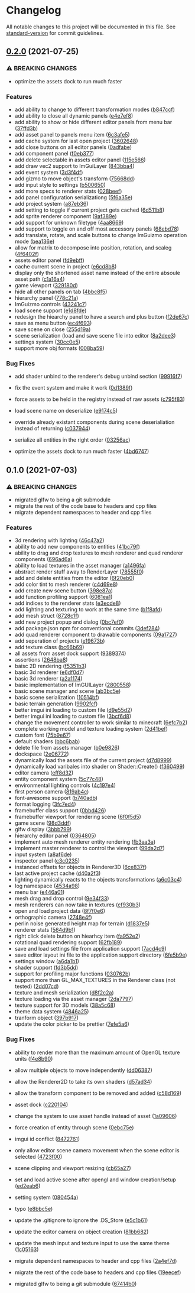 # Changelog

All notable changes to this project will be documented in this file. See [standard-version](https://github.com/conventional-changelog/standard-version) for commit guidelines.

## [0.2.0](https://github.com/Nick-Fanelli/HarmonyEngine/compare/v0.1.0...v0.2.0) (2021-07-25)


### ⚠ BREAKING CHANGES

* optimize the assets dock to run much faster

### Features

* add ability to change to different transformation modes ([b847ccf](https://github.com/Nick-Fanelli/HarmonyEngine/commit/b847ccfb641c3c2843cfe6141954be0b7795f84c))
* add ability to close all dynamic panels ([e4e7ef8](https://github.com/Nick-Fanelli/HarmonyEngine/commit/e4e7ef849fa97074c826ddc3b0a2b0ccde0b622b))
* add ability to show or hide different editor panels from menu bar ([37ffd3b](https://github.com/Nick-Fanelli/HarmonyEngine/commit/37ffd3b6cfd07161a177a0b4403a2fbb4baf6b90))
* add asset panel to panels menu item ([6c3afe5](https://github.com/Nick-Fanelli/HarmonyEngine/commit/6c3afe59ade817918fdf59310a70d7072d99bb69))
* add cache system for last open project ([3602648](https://github.com/Nick-Fanelli/HarmonyEngine/commit/3602648fa50d71dcbbf5300297ecf05e952ed17b))
* add close buttons on all editor panels ([0adfabe](https://github.com/Nick-Fanelli/HarmonyEngine/commit/0adfabe42ff035ad3bffcb1dfd08a1081ac8bed6))
* add component panel ([f0eb377](https://github.com/Nick-Fanelli/HarmonyEngine/commit/f0eb377033aa8505e63005c3ef4d4ca4c0d1a18e))
* add delete selectable in assets editor panel ([115e566](https://github.com/Nick-Fanelli/HarmonyEngine/commit/115e5667767376af5be2ab3c90940d36852807ea))
* add draw vec2 support to ImGuiLayer ([843bba4](https://github.com/Nick-Fanelli/HarmonyEngine/commit/843bba478f970373222b9923f844478067d39053))
* add event system ([3d3f4df](https://github.com/Nick-Fanelli/HarmonyEngine/commit/3d3f4dff7e5449f236f30a44b6fabc8bbcd8e2d7))
* add gizmo to move object's transform ([75668dd](https://github.com/Nick-Fanelli/HarmonyEngine/commit/75668dd68b1176abd8e49be2757259137256d475))
* add input style to settings ([b500650](https://github.com/Nick-Fanelli/HarmonyEngine/commit/b500650b332e73f2e56d8d51ca66e017e36c38bb))
* add more specs to renderer stats ([028beef](https://github.com/Nick-Fanelli/HarmonyEngine/commit/028beef11eea74a012cf14de7355b0f576ee7016))
* add panel configuration serializationg ([5f6a35e](https://github.com/Nick-Fanelli/HarmonyEngine/commit/5f6a35e32a97d6aedc4bf6981b1603b9f1eb3fd2))
* add project system ([a87eb36](https://github.com/Nick-Fanelli/HarmonyEngine/commit/a87eb3687aae3c6cf02035c6a920fb4dc9fec23f))
* add setting to toggle if current project gets cached ([6d511b8](https://github.com/Nick-Fanelli/HarmonyEngine/commit/6d511b80c73b3bc1271a1b651ae3cad51e12cce5))
* add sprite renderer component ([9af389e](https://github.com/Nick-Fanelli/HarmonyEngine/commit/9af389e7c62dd1f8c62486abe01c8cbf41ab1de6))
* add support for unknown filetype ([4aa8669](https://github.com/Nick-Fanelli/HarmonyEngine/commit/4aa866957d0eb428b2c0d88998daa08da131b660))
* add support to toggle on and off most accessory panels ([68ebd78](https://github.com/Nick-Fanelli/HarmonyEngine/commit/68ebd7870d6341c495d889715c3012b3b9316588))
* add translate, rotate, and scale buttons to change ImGuizmo operation mode ([bea136e](https://github.com/Nick-Fanelli/HarmonyEngine/commit/bea136e60b7f7fe9212e5f926bc0e68ac28e8dea))
* allow for matrix to decompose into position, rotation, and scaleg ([4f6402f](https://github.com/Nick-Fanelli/HarmonyEngine/commit/4f6402fbf7b5e0916cf7a9f08e3d0663aa4a4468))
* assets editor panel ([fd9ebff](https://github.com/Nick-Fanelli/HarmonyEngine/commit/fd9ebff9cd1622ac6ba3287adfe384cf595dfd7e))
* cache current scene in project ([e6cd8b8](https://github.com/Nick-Fanelli/HarmonyEngine/commit/e6cd8b86ed9e29736d7ce904cbc1e01d7d1c11b5))
* display only the shortened asset name instead of the entire absoule asset path ([c1a16a4](https://github.com/Nick-Fanelli/HarmonyEngine/commit/c1a16a45cc7c8cebd5ce3d83e334b2557c6079b6))
* game viewport ([329180d](https://github.com/Nick-Fanelli/HarmonyEngine/commit/329180d1d967c32dd520a9e675f70052b6d09961))
* hide all other panels on tab ([4bbc8f5](https://github.com/Nick-Fanelli/HarmonyEngine/commit/4bbc8f5fd622c74c0a1f6e6bffb0691515f6b834))
* hierarchy panel ([778c21a](https://github.com/Nick-Fanelli/HarmonyEngine/commit/778c21a6cc484c9698417c2d0f8fbc0af43c4adb))
* ImGuizmo controls ([43241c7](https://github.com/Nick-Fanelli/HarmonyEngine/commit/43241c729e3be9cd1d7446b4da4382c62de7ba1b))
* load scene support ([e1d8fde](https://github.com/Nick-Fanelli/HarmonyEngine/commit/e1d8fde2392593a420f84fe9f5ac57a20910e2fc))
* redesign the hiearchy panel to have a search and plus button ([f2de67c](https://github.com/Nick-Fanelli/HarmonyEngine/commit/f2de67cb1008f3fd7d5a4b760af19db7d7509323))
* save as menu button ([ec4f693](https://github.com/Nick-Fanelli/HarmonyEngine/commit/ec4f693128ddc3ddc842e4e3aa35f5b3c528468b))
* save scene on close ([255d19a](https://github.com/Nick-Fanelli/HarmonyEngine/commit/255d19aa1773e644ae3ebdd619926c5d08d2506b))
* scene serialization (load and save scene file into editor ([8a2dee3](https://github.com/Nick-Fanelli/HarmonyEngine/commit/8a2dee3d458a6ac03769172222865a0e451982b8))
* settings system ([30cc0e5](https://github.com/Nick-Fanelli/HarmonyEngine/commit/30cc0e59c638e013a3891ecc276a6c73c7c385c0))
* support more obj formats ([008ba59](https://github.com/Nick-Fanelli/HarmonyEngine/commit/008ba593ad5ffca98996fd78a501157e5555b3fb))


### Bug Fixes

* add shader unbind to the renderer's debug unbind section ([99916f7](https://github.com/Nick-Fanelli/HarmonyEngine/commit/99916f76ae50319054be98945672642cf60a8060))
* fix the event system and make it work ([0d1389f](https://github.com/Nick-Fanelli/HarmonyEngine/commit/0d1389f99a017f4e7b0a7248aba91183dd0f2948))
* force assets to be held in the registry instead of raw assets ([c795f83](https://github.com/Nick-Fanelli/HarmonyEngine/commit/c795f831a83a3d04c14c325e88b60f6b8b4b4d2f))
* load scene name on deserialize ([e9174c5](https://github.com/Nick-Fanelli/HarmonyEngine/commit/e9174c53ad4ca1e254213214362086c12967d5f9))
* override already existant components during scene deserialiation instead of returning ([c037944](https://github.com/Nick-Fanelli/HarmonyEngine/commit/c0379448ec4f6f8be20f4491ecb09f5205638076))
* serialize all entities in the right order ([03256ac](https://github.com/Nick-Fanelli/HarmonyEngine/commit/03256acaa7d0503083dd6d58585a0fefc851ae4f))


* optimize the assets dock to run much faster ([4bd6747](https://github.com/Nick-Fanelli/HarmonyEngine/commit/4bd6747e03a663a87d0628a3e2c4e48c70044ccb))

## 0.1.0 (2021-07-03)


### ⚠ BREAKING CHANGES

* migrated glfw to being a git submodule
* migrate the rest of the code base to headers and cpp files
* migrate dependent namespaces to header and cpp files

### Features

* 3d rendering with lighting ([46c47a2](https://github.com/Nick-Fanelli/HarmonyEngine/commit/46c47a29e627146aa8cf1f07c116300e4814e9ac))
* ability to add new components to entities ([41bc79f](https://github.com/Nick-Fanelli/HarmonyEngine/commit/41bc79fff609db54cef03e24d98dc1b7e59dd208))
* ability to drag and drop textures to mesh renderer and quad renderer components ([696ad6a](https://github.com/Nick-Fanelli/HarmonyEngine/commit/696ad6ae2d0b0048eeb4cdcbbf46851bb9b68945))
* ability to load textures in the asset manager ([a1496fa](https://github.com/Nick-Fanelli/HarmonyEngine/commit/a1496fa588a7c8592cc587941a586b45c1b2179f))
* abstract render stuff away to RenderLayer ([78555f0](https://github.com/Nick-Fanelli/HarmonyEngine/commit/78555f0181ca184eb6516fa437aece65c460e8ae))
* add and delete entities from the editor ([6f20eb0](https://github.com/Nick-Fanelli/HarmonyEngine/commit/6f20eb0be171f191bfe581428225c6c8635aa5e0))
* add color tint to mesh renderer ([c4d69e8](https://github.com/Nick-Fanelli/HarmonyEngine/commit/c4d69e8b6fedfa1de2af0ba641907acf54543035))
* add create new scene button ([398e87a](https://github.com/Nick-Fanelli/HarmonyEngine/commit/398e87a37d55a12cf0b9f87377a566fe421d9dcd))
* add function profiling support ([6081ea1](https://github.com/Nick-Fanelli/HarmonyEngine/commit/6081ea1bd42fb5ccb3ff682e382ae408a88ae5b5))
* add indices to the renderer stats ([e3ecde8](https://github.com/Nick-Fanelli/HarmonyEngine/commit/e3ecde8ac6d36c59ee023e7ca3ac9e00b7c04866))
* add lighting and texturing to work at the same time ([b1f8afd](https://github.com/Nick-Fanelli/HarmonyEngine/commit/b1f8afd932bb8e1ee6e1108c04c6c0eb735612c1))
* add mesh struct ([8728c1f](https://github.com/Nick-Fanelli/HarmonyEngine/commit/8728c1f62982bcb45c3e1c349911fddede30c747))
* add new project popup and dialog ([0bc7ef0](https://github.com/Nick-Fanelli/HarmonyEngine/commit/0bc7ef085a39fe7d1c7bc27af282bcdd166be66a))
* add package.json npm for conventional commits ([3def284](https://github.com/Nick-Fanelli/HarmonyEngine/commit/3def2847d1bc6a3619d1358ef8351d09c688b2b5))
* add quad renderer component to drawable components ([09a1727](https://github.com/Nick-Fanelli/HarmonyEngine/commit/09a1727ef62782fe18f477817dc63d1c2b369fa0))
* add seperation of projects ([e19673b](https://github.com/Nick-Fanelli/HarmonyEngine/commit/e19673b16ad0a28cc960696f12540b76f73bfcc7))
* add texture class ([bc66b69](https://github.com/Nick-Fanelli/HarmonyEngine/commit/bc66b69269e17ea752c6d95fac0ad371e4eec641))
* all assets from asset dock support ([9389374](https://github.com/Nick-Fanelli/HarmonyEngine/commit/9389374f536c2a051fe3df5e851fefcb8c74b691))
* assertions ([2648ba8](https://github.com/Nick-Fanelli/HarmonyEngine/commit/2648ba8ddbae8d8d0e0c7a62b6a6597861299af4))
* baisc 2D rendering ([f5351b3](https://github.com/Nick-Fanelli/HarmonyEngine/commit/f5351b3c5e4605cd13f85e1cb2b7b8a0019c1d6c))
* basic 3d renderer ([e6df0d7](https://github.com/Nick-Fanelli/HarmonyEngine/commit/e6df0d730fa94cc708f9d8f44de5324deb9cfc34))
* basic 3d renderer ([a2a1174](https://github.com/Nick-Fanelli/HarmonyEngine/commit/a2a11740a8d1d47b7c8cf8ff6e89dd41da1de497))
* basic implementation of ImGUILayer ([2800558](https://github.com/Nick-Fanelli/HarmonyEngine/commit/28005589d342291902435ddf2cb758c991508152))
* basic scene manager and scene ([ab3bc5e](https://github.com/Nick-Fanelli/HarmonyEngine/commit/ab3bc5ed3ea6aa800b21aafa663e3ca425719c92))
* basic scene serialization ([10514bf](https://github.com/Nick-Fanelli/HarmonyEngine/commit/10514bf275dab77166f9fb14de487712c19756e4))
* basic terrain generation ([9902fcf](https://github.com/Nick-Fanelli/HarmonyEngine/commit/9902fcf6995da221c65fdc8ecc7bcbbe39949157))
* better imgui ini loading to custom file ([d9e55d2](https://github.com/Nick-Fanelli/HarmonyEngine/commit/d9e55d2f411365602f183b8b5e61e7f121c06a44))
* better imgui ini loading to custom file ([3bcf6d8](https://github.com/Nick-Fanelli/HarmonyEngine/commit/3bcf6d8cb4993d3edce373cb053b454075e4a503))
* change the movement controller to work similar to minecraft ([6efc7b2](https://github.com/Nick-Fanelli/HarmonyEngine/commit/6efc7b2d1adba2d4722f6ede3bf2029135b60bf8))
* complete working model and texture loading system ([2d41bef](https://github.com/Nick-Fanelli/HarmonyEngine/commit/2d41bef8d470bc31994d399e60a512afa662eb66))
* custom font ([75b9e67](https://github.com/Nick-Fanelli/HarmonyEngine/commit/75b9e67efbbb9e5152fec6e8a6e01bad9768824c))
* default shaders ([bbc6bab](https://github.com/Nick-Fanelli/HarmonyEngine/commit/bbc6bab450c6008b0af2f11cdc0306c51bc845d3))
* delete file from assets manager ([b0e9826](https://github.com/Nick-Fanelli/HarmonyEngine/commit/b0e9826becbe92209132f15fa3b23b5aa242ad58))
* dockspace ([2e06772](https://github.com/Nick-Fanelli/HarmonyEngine/commit/2e06772d3cef96e54587384b31c8e8cf0fc36f60))
* dynamically load the assets file of the current project ([d7d8999](https://github.com/Nick-Fanelli/HarmonyEngine/commit/d7d89997f9d3dd91a90805a1af6a0dea18a296a8))
* dynamically load varibales into shader on Shader::Create() ([f360499](https://github.com/Nick-Fanelli/HarmonyEngine/commit/f360499f1f426f3761ef36f8a3d63187e80fcc2d))
* editor camera ([eff8d32](https://github.com/Nick-Fanelli/HarmonyEngine/commit/eff8d322f00d60c616a3b3b0b2405bc33c45dc92))
* entity component system ([5c77c48](https://github.com/Nick-Fanelli/HarmonyEngine/commit/5c77c4862e125f12a8e4e2f4bed559c4de3301d8))
* environmental lighting controls ([4c197e4](https://github.com/Nick-Fanelli/HarmonyEngine/commit/4c197e417fc2f33d93acae3238b5e47acdf1724a))
* first person camera ([819ab4c](https://github.com/Nick-Fanelli/HarmonyEngine/commit/819ab4c9b2b0e0571c311f204e2fdffb36c84ed2))
* font-awesome support ([b740adb](https://github.com/Nick-Fanelli/HarmonyEngine/commit/b740adbd00600965321fb651b907d360ca22ea3f))
* format logging ([3fc7ed4](https://github.com/Nick-Fanelli/HarmonyEngine/commit/3fc7ed4e4a5e7218b73940cbd4acfaedca32ba16))
* framebuffer class support ([0bbd426](https://github.com/Nick-Fanelli/HarmonyEngine/commit/0bbd426fbcc8a63eb41b0d56c99d5b5a10e09b5d))
* framebuffer viewport for rendering scene ([6f0f5d5](https://github.com/Nick-Fanelli/HarmonyEngine/commit/6f0f5d5375545dc74ed00f5ba59d37b31117c0f3))
* game scene ([98d3ddf](https://github.com/Nick-Fanelli/HarmonyEngine/commit/98d3ddf154e5b75b10ce3aba713bd3ce9dc399e6))
* glfw display ([3bbb799](https://github.com/Nick-Fanelli/HarmonyEngine/commit/3bbb799e7d0946eede0b8f8859b0d554baafd276))
* hierarchy editor panel ([0364805](https://github.com/Nick-Fanelli/HarmonyEngine/commit/03648054f4505b731752139e4197726832ffee48))
* implement auto mesh renderer entity rendering ([fb3aa3a](https://github.com/Nick-Fanelli/HarmonyEngine/commit/fb3aa3a6248989862c6df9a1199ca12770b242d4))
* implement master renderer to control the viewport ([99da2d7](https://github.com/Nick-Fanelli/HarmonyEngine/commit/99da2d7136b64313ebe7d688d082c42ae8544f75))
* input system ([a8af6de](https://github.com/Nick-Fanelli/HarmonyEngine/commit/a8af6de448ad9702f26d94bd9c40aa2c937b0afa))
* inspector panel ([c3c0235](https://github.com/Nick-Fanelli/HarmonyEngine/commit/c3c023521e4ebd342d65e489aa3b56d836a34c49))
* instanced offsets for objects in Renderer3D ([6ce837f](https://github.com/Nick-Fanelli/HarmonyEngine/commit/6ce837f76c9bce2a0d8ccc63e4118ca387c54f43))
* last active project cache ([d40a2f3](https://github.com/Nick-Fanelli/HarmonyEngine/commit/d40a2f35dc841d610514d91105a43b89f36363b1))
* lighting dynamically reacts to the objects transformations ([a6c03c4](https://github.com/Nick-Fanelli/HarmonyEngine/commit/a6c03c4256b9576269f1e882ba885a60f7d1a63b))
* log namespace ([4534a98](https://github.com/Nick-Fanelli/HarmonyEngine/commit/4534a989d00515b18c265c0101149dadeefbdf42))
* menu bar ([e446a01](https://github.com/Nick-Fanelli/HarmonyEngine/commit/e446a01614b038a79a9661c762d20ce71b7cc0f5))
* mesh drag and drop control ([9e34f33](https://github.com/Nick-Fanelli/HarmonyEngine/commit/9e34f33793d9316fa2f8f1edfd9f6a8d432b5175))
* mesh renderers can now take in textures ([cf930b3](https://github.com/Nick-Fanelli/HarmonyEngine/commit/cf930b316f5e21cdd5718158a3ed282a25f4c860))
* open and load project data ([8f7f0e6](https://github.com/Nick-Fanelli/HarmonyEngine/commit/8f7f0e626e4523031437112dfb86c7b0b7081caa))
* orthographic camera ([2748e4f](https://github.com/Nick-Fanelli/HarmonyEngine/commit/2748e4f29c7440ff05da2f5a1fd0be0b9f22065b))
* perlin noise generated height map for terrain ([d1837e5](https://github.com/Nick-Fanelli/HarmonyEngine/commit/d1837e5fff954f32854e67fcb07bf6558e045e8c))
* renderer stats ([564d9b1](https://github.com/Nick-Fanelli/HarmonyEngine/commit/564d9b1d82c23258ff754aa7c73f33109b5b006b))
* right click delete button on hiearhcy item ([fa952e2](https://github.com/Nick-Fanelli/HarmonyEngine/commit/fa952e2a00f91f74c84056bf2eef79f552158030))
* rotational quad rendering support ([62fb189](https://github.com/Nick-Fanelli/HarmonyEngine/commit/62fb189d90822b1ef8cae76523252478472c1365))
* save and load settings file from application support ([7acd4c9](https://github.com/Nick-Fanelli/HarmonyEngine/commit/7acd4c9e19f9d9f54a671f0234e2c9ca8644345b))
* save editor layout ini file to the application support directory ([6fe5b9e](https://github.com/Nick-Fanelli/HarmonyEngine/commit/6fe5b9ecc86c06edfea79c229012c5b542f368dd))
* settings window ([a6da1b1](https://github.com/Nick-Fanelli/HarmonyEngine/commit/a6da1b129bb9372b4274c3919df14e1521a5508e))
* shader support ([fd3b5dd](https://github.com/Nick-Fanelli/HarmonyEngine/commit/fd3b5ddcf5fd9acf24b644eab5103a319b2efdbe))
* support for profiling major functions ([030762b](https://github.com/Nick-Fanelli/HarmonyEngine/commit/030762bf580095604be0d03b456eca0624673853))
* support more than GL_MAX_TEXTURES in the Renderer class (not tested) ([2dd07cd](https://github.com/Nick-Fanelli/HarmonyEngine/commit/2dd07cd79c246414821185f5607b09c13e00f4da))
* texture and mesh serialization ([d8f2c2a](https://github.com/Nick-Fanelli/HarmonyEngine/commit/d8f2c2a2188a49590cc20be1fa73b308203174fb))
* texture loading via the asset manager ([2da7797](https://github.com/Nick-Fanelli/HarmonyEngine/commit/2da7797ba3d5c13d2c4fed7c5cdc1d5a9c184c4d))
* texture support for 3D models ([38a5c68](https://github.com/Nick-Fanelli/HarmonyEngine/commit/38a5c6831894831e45a554d1d38aaeb92d2981aa))
* theme data system ([4846a25](https://github.com/Nick-Fanelli/HarmonyEngine/commit/4846a258244605660909a16706d7855e799a4036))
* tranform object ([397b917](https://github.com/Nick-Fanelli/HarmonyEngine/commit/397b917f41ee98261f7b03d013c631ca700ffbfe))
* update the color picker to be prettier ([7efe5a6](https://github.com/Nick-Fanelli/HarmonyEngine/commit/7efe5a640bcecb75828fb5d91dd05243e08aa879))


### Bug Fixes

* ability to render more than the maximum amount of OpenGL texture units ([f4e8b90](https://github.com/Nick-Fanelli/HarmonyEngine/commit/f4e8b908be42e3a8d68ef9f1bf9877491c2848b8))
* allow multiple objects to move independently ([dd06387](https://github.com/Nick-Fanelli/HarmonyEngine/commit/dd06387dc33ad317a77054d8770ddbe3a9fca7e9))
* allow the Renderer2D to take its own shaders ([d57ad34](https://github.com/Nick-Fanelli/HarmonyEngine/commit/d57ad34494487626846cc6746036a26c373fd6d3))
* allow the transform component to be removed and added ([c58d169](https://github.com/Nick-Fanelli/HarmonyEngine/commit/c58d1696b0907b434a2f4f5fc633091e74533ba5))
* asset dock ([c220104](https://github.com/Nick-Fanelli/HarmonyEngine/commit/c22010466e69502a0957f07cb75ab240c244a612))
* change the system to use asset handle instead of asset ([1a09606](https://github.com/Nick-Fanelli/HarmonyEngine/commit/1a09606c9d3a60fa2a9b1604b2c314f6a46f4317))
* force creation of entity through scene ([0ebc75e](https://github.com/Nick-Fanelli/HarmonyEngine/commit/0ebc75ee70360c26abe8163b3c1ae54f865f7891))
* imgui id conflict ([8472761](https://github.com/Nick-Fanelli/HarmonyEngine/commit/8472761e49de479895e11499c5ce8cfdb0aa353a))
* only allow editor scene camera movement when the scene editor is selected ([4723f00](https://github.com/Nick-Fanelli/HarmonyEngine/commit/4723f007063695e72d9addc5362d845c5aee40e1))
* scene clipping and viewport resizing ([cb65a27](https://github.com/Nick-Fanelli/HarmonyEngine/commit/cb65a27c9a8fdb000ff7845c44dfb5982f1ab5ee))
* set and load active scene after opengl and window creation/setup ([ed2eab6](https://github.com/Nick-Fanelli/HarmonyEngine/commit/ed2eab63d81c1b47af46a9d656516667cae0c6a7))
* setting system ([080454a](https://github.com/Nick-Fanelli/HarmonyEngine/commit/080454a82713c0509f11f78992e5e4df31d1feeb))
* typo ([e8bbc5e](https://github.com/Nick-Fanelli/HarmonyEngine/commit/e8bbc5e03682a47cb4d7322e9621bdda38e89338))
* update the .gitignore to ignore the .DS_Store ([e5c1b61](https://github.com/Nick-Fanelli/HarmonyEngine/commit/e5c1b61d87e3b7ccb5b833fcba84efe4cb280664))
* update the editor camera on object creation ([81bb682](https://github.com/Nick-Fanelli/HarmonyEngine/commit/81bb682a7f53920790ccd6f65c5161098feb2236))
* update the mesh input and texture input to use the same theme ([1c05163](https://github.com/Nick-Fanelli/HarmonyEngine/commit/1c0516378009d724043f4c3f79334a049e961858))


* migrate dependent namespaces to header and cpp files ([2a4ef7d](https://github.com/Nick-Fanelli/HarmonyEngine/commit/2a4ef7dcd5fcece000095de0d2c880f2ff8c6f20))
* migrate the rest of the code base to headers and cpp files ([19eecef](https://github.com/Nick-Fanelli/HarmonyEngine/commit/19eecefbfdfed3ca5e05e157e8e77936fd8a9056))
* migrated glfw to being a git submodule ([67414b0](https://github.com/Nick-Fanelli/HarmonyEngine/commit/67414b003d6262fda5de45320d850a628d4c1942))
